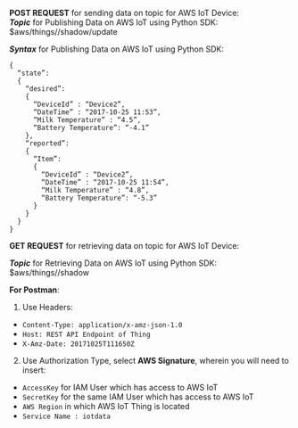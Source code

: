 
**POST REQUEST** for sending data on topic for AWS IoT Device:
<br>
***Topic*** for Publishing Data on AWS IoT using Python SDK:
<br>
$aws/things/<THING NAME>/shadow/update
<br>

***Syntax*** for Publishing Data on AWS IoT using Python SDK:
<br>
```
{
  “state”:
  {
    “desired”:
    {
      “DeviceId” : “Device2”,
      “DateTime” : “2017-10-25 11:53”,
      “Milk Temperature” : “4.5”,
      “Battery Temperature”: “-4.1”
    },
    “reported”:
    {
      “Item”:
      {
        “DeviceId” : “Device2”,
        “DateTime” : “2017-10-25 11:54”,
        “Milk Temperature” : “4.8”,
        “Battery Temperature”: “-5.3”
      }
    }
  }
}
```

**GET REQUEST** for retrieving data on topic for AWS IoT Device:
<br>

***Topic*** for Retrieving Data on AWS IoT using Python SDK: $aws/things/<THING NAME>/shadow
<br>

<b>For Postman</b>:
<br>

1. Use Headers:
  * ```Content-Type: application/x-amz-json-1.0```
  * ```Host: REST API Endpoint of Thing```
  * ```X-Amz-Date: 20171025T111650Z```
2. Use Authorization Type, select <b>AWS Signature</b>, wherein you will need to insert:
  * ```AccessKey``` for IAM User which has access to AWS IoT
  * ```SecretKey``` for the same IAM User which has access to AWS IoT
  * ```AWS Region``` in which AWS IoT Thing is located
  * ```Service Name : iotdata```
